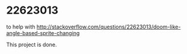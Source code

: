22623013
========

to help with http://stackoverflow.com/questions/22623013/doom-like-angle-based-sprite-changing

This project is done.
